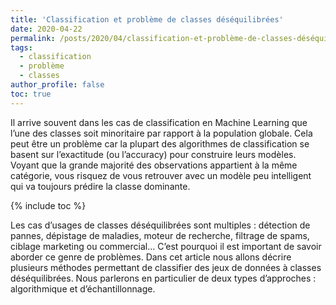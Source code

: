 ```yaml
---
title: 'Classification et problème de classes déséquilibrées'
date: 2020-04-22
permalink: /posts/2020/04/classification-et-problème-de-classes-déséquilibrées
tags:
  - classification
  - problème
  - classes
author_profile: false
toc: true
---
```


<p>Il arrive souvent dans les cas de classification en Machine Learning que l&rsquo;une des classes soit minoritaire par rapport &agrave; la population globale. Cela peut &ecirc;tre un probl&egrave;me car la plupart des algorithmes de classification se basent sur l&rsquo;exactitude (ou l&rsquo;accuracy) pour construire leurs mod&egrave;les. Voyant que la grande majorit&eacute; des observations appartient &agrave; la m&ecirc;me cat&eacute;gorie, vous risquez de vous retrouver avec un mod&egrave;le peu intelligent qui va toujours pr&eacute;dire la classe dominante.</p>

{% include toc %}



<p>Les cas d&rsquo;usages de classes d&eacute;s&eacute;quilibr&eacute;es sont multiples : d&eacute;tection de pannes, d&eacute;pistage de maladies, moteur de recherche, filtrage de spams, ciblage marketing ou commercial&hellip; C&rsquo;est pourquoi il est important de savoir aborder ce genre de probl&egrave;mes. Dans cet article nous allons d&eacute;crire plusieurs m&eacute;thodes permettant de classifier des jeux de donn&eacute;es &agrave; classes d&eacute;s&eacute;quilibr&eacute;es. Nous parlerons en particulier de deux types d&rsquo;approches : algorithmique et d&rsquo;&eacute;chantillonnage.</p>
